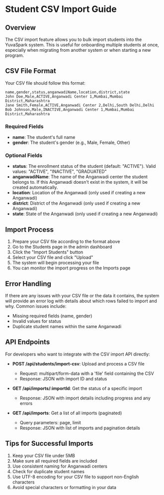 # Student CSV Import Guide

## Overview

The CSV import feature allows you to bulk import students into the YuvaSpark system. This is useful for onboarding multiple students at once, especially when migrating from another system or when starting a new program.

## CSV File Format

Your CSV file should follow this format:

```
name,gender,status,anganwadiName,location,district,state
John Doe,Male,ACTIVE,Anganwadi Center 1,Mumbai,Mumbai District,Maharashtra
Jane Smith,Female,ACTIVE,Anganwadi Center 2,Delhi,South Delhi,Delhi
Bob Johnson,Male,INACTIVE,Anganwadi Center 1,Mumbai,Mumbai District,Maharashtra
```

### Required Fields

- **name**: The student's full name
- **gender**: The student's gender (e.g., Male, Female, Other)

### Optional Fields

- **status**: The enrollment status of the student (default: "ACTIVE"). Valid values: "ACTIVE", "INACTIVE", "GRADUATED"
- **anganwadiName**: The name of the Anganwadi center the student belongs to. If this Anganwadi doesn't exist in the system, it will be created automatically.
- **location**: Location of the Anganwadi (only used if creating a new Anganwadi)
- **district**: District of the Anganwadi (only used if creating a new Anganwadi)
- **state**: State of the Anganwadi (only used if creating a new Anganwadi)

## Import Process

1. Prepare your CSV file according to the format above
2. Go to the Students page in the admin dashboard
3. Click the "Import Students" button
4. Select your CSV file and click "Upload"
5. The system will begin processing your file
6. You can monitor the import progress on the Imports page

## Error Handling

If there are any issues with your CSV file or the data it contains, the system will provide an error log with details about which rows failed to import and why. Common issues include:

- Missing required fields (name, gender)
- Invalid values for status
- Duplicate student names within the same Anganwadi

## API Endpoints

For developers who want to integrate with the CSV import API directly:

- **POST /api/students/import-csv**: Upload and process a CSV file
  - Request: multipart/form-data with a 'file' field containing the CSV
  - Response: JSON with import ID and status

- **GET /api/imports/:importId**: Get the status of a specific import
  - Response: JSON with import details including progress and any errors

- **GET /api/imports**: Get a list of all imports (paginated)
  - Query parameters: page, limit
  - Response: JSON with list of imports and pagination details

## Tips for Successful Imports

1. Keep your CSV file under 5MB
2. Make sure all required fields are included
3. Use consistent naming for Anganwadi centers
4. Check for duplicate student names
5. Use UTF-8 encoding for your CSV file to support non-English characters
6. Avoid special characters or formatting in your data 